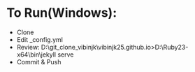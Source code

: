 # To Run(Windows):

*  Clone
*  Edit _config.yml
*  Review: D:\git_clone_vibinjk\vibinjk25.github.io>D:\Ruby23-x64\bin\jekyll serve
*  Commit & Push